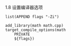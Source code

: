 1.8 设置编译器选项

```
list(APPEND flags "-Zi")

add_library(math math.cpp)
target_compile_options(math
    PRIVATE
    ${flags})
```
